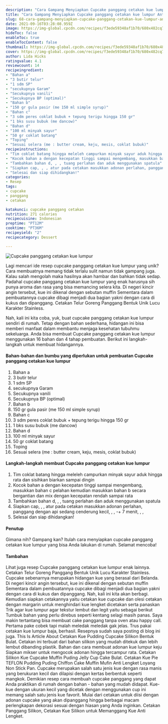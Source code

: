```yaml
---
description: "Cara Gampang Menyiapkan Cupcake panggang cetakan kue lumpur Anti Gagal"
title: "Cara Gampang Menyiapkan Cupcake panggang cetakan kue lumpur Anti Gagal"
slug: 68-cara-gampang-menyiapkan-cupcake-panggang-cetakan-kue-lumpur-anti-gagal
date: 2021-09-16T03:28:08.959Z
image: https://img-global.cpcdn.com/recipes/f3ede59348af1b70/680x482cq70/cupcake-panggang-cetakan-kue-lumpur-foto-resep-utama.jpg
hideToc: false
enableToc: true
enableTocContent: false
thumbnail: https://img-global.cpcdn.com/recipes/f3ede59348af1b70/680x482cq70/cupcake-panggang-cetakan-kue-lumpur-foto-resep-utama.jpg
cover: https://img-global.cpcdn.com/recipes/f3ede59348af1b70/680x482cq70/cupcake-panggang-cetakan-kue-lumpur-foto-resep-utama.jpg
author: Lida Hicks
ratingvalue: 4.1
reviewcount: 14
recipeingredient:
- "Bahan a"
- "3 butir telur"
- "1 sdm SP"
- "secukupnya Garam"
- "Secukupnya vanili"
- "Secukupnya BP (optimal)"
- "Bahan b"
- "150 gr gula pasir (me 150 ml simple syrup)"
- "Bahan c"
- "3 sdm peres coklat bubuk + tepung terigu hingga 150 gr"
- "1 bks susu bubuk (me dancow)"
- "Bahan d"
- "100 ml minyak sayur"
- "50 gr coklat batang"
- "Toping"
- "Sesuai selera (me : butter cream, keju, mesis, coklat bubuk)"
recipeinstructions:
- "Tim coklat batang hingga meleleh campurkan minyak sayur aduk hingga rata dan sisihkan biarkan sampai dingin"
- "Kocok bahan a dengan kecepatan tinggi sampai mengembang, masukkan bahan c pelahan kemudian masukkan bahan b secara bergantian dan mix dengan kecepatan rendah sampai rata"
- "Tambahkan bahan d, , , tuang perlahan dan aduk menggunakan spatula"
- "Siapkan cap, , , atur pada cetakan masukkan adonan perlahan, panggang dengan api sedang cenderung kecil, , , -+ 7 menit, , , "
- "Selesai dan siap dihidangkan!"
categories:
- Resep
tags:
- cupcake
- panggang
- cetakan

katakunci: cupcake panggang cetakan 
nutrition: 271 calories
recipecuisine: Indonesian
preptime: "PT12M"
cooktime: "PT36M"
recipeyield: "2"
recipecategory: Dessert

---
```



![Cupcake panggang cetakan kue lumpur](https://img-global.cpcdn.com/recipes/f3ede59348af1b70/680x482cq70/cupcake-panggang-cetakan-kue-lumpur-foto-resep-utama.jpg)

Lagi mencari ide resep cupcake panggang cetakan kue lumpur yang unik? Cara membuatnya memang tidak terlalu sulit namun tidak gampang juga. Kalau salah mengolah maka hasilnya akan hambar dan bahkan tidak sedap. Padahal cupcake panggang cetakan kue lumpur yang enak harusnya sih punya aroma dan rasa yang bisa memancing selera kita.
Di negeri kincir angin tersebut, kue ini dikenal dengan sebutan muffin Sementara dalam pembuatannya cupcake dibagi menjadi dua bagian yakni dengan cara di kukus dan dipanggang. Cetakan Telur Goreng Panggang Bentuk Unik Lucu Karakter Stainless. 



Nah, kali ini kita coba, yuk, buat cupcake panggang cetakan kue lumpur sendiri di rumah. Tetap dengan bahan sederhana, hidangan ini bisa memberi manfaat dalam membantu menjaga kesehatan tubuhmu sekeluarga. Anda bisa membuat Cupcake panggang cetakan kue lumpur menggunakan 16 bahan dan 4 tahap pembuatan. Berikut ini langkah-langkah untuk membuat hidangannya.

<!--inarticleads1-->

#### Bahan-bahan dan bumbu yang diperlukan untuk pembuatan Cupcake panggang cetakan kue lumpur

1. Bahan a
1. 3 butir telur
1. 1 sdm SP
1. secukupnya Garam
1. Secukupnya vanili
1. Secukupnya BP (optimal)
1. Bahan b
1. 150 gr gula pasir (me 150 ml simple syrup)
1. Bahan c
1. 3 sdm peres coklat bubuk + tepung terigu hingga 150 gr
1. 1 bks susu bubuk (me dancow)
1. Bahan d
1. 100 ml minyak sayur
1. 50 gr coklat batang
1. Toping
1. Sesuai selera (me : butter cream, keju, mesis, coklat bubuk)

<!--inarticleads2-->

#### Langkah-langkah membuat Cupcake panggang cetakan kue lumpur

1. Tim coklat batang hingga meleleh campurkan minyak sayur aduk hingga rata dan sisihkan biarkan sampai dingin
1. Kocok bahan a dengan kecepatan tinggi sampai mengembang, masukkan bahan c pelahan kemudian masukkan bahan b secara bergantian dan mix dengan kecepatan rendah sampai rata
1. Tambahkan bahan d, , , tuang perlahan dan aduk menggunakan spatula
1. Siapkan cap, , , atur pada cetakan masukkan adonan perlahan, panggang dengan api sedang cenderung kecil, , , -+ 7 menit, , , 
1. Selesai dan siap dihidangkan!

#### Penutup

Gimana nih? Gampang kan? Itulah cara menyiapkan cupcake panggang cetakan kue lumpur yang bisa Anda lakukan di rumah. Selamat mencoba!

#### Tambahan

Lihat juga resep Cupcake panggang cetakan kue lumpur enak lainnya. Cetakan Telur Goreng Panggang Bentuk Unik Lucu Karakter Stainless. Cupcake sebenarnya merupakan hidangan kue yang berasal dari Belanda. Di negeri kincir angin tersebut, kue ini dikenal dengan sebutan muffin Sementara dalam pembuatannya cupcake dibagi menjadi dua bagian yakni dengan cara di kukus dan dipanggang. Nah, kali ini kita akan berbagi. Kemudian siapkan cetakannya yaitu cetakan kue cupcake dan olesi cetakan dengan margarin untuk menghindari kue lengket dicetakan serta panaskan Trik agar kue lumpur agar tekstur lembut dan legit yaitu sebagai berikut Tumbuk bahan yang perlu direbus seperti kentang selagi masih panas. Saya makin tertantang bisa membuat cake panggang tanpa oven atau happy call. Pertama pake cobek tapi malah meledak meledak gak jelas. Trus pakai cetakan kue lumpur baja, berhasil. Resepnya sudah saya posting di blog ini juga. This Is Article About Cetakan Kue Pudding Cupcake Silikon Bentuk Bulat. Cetakan ini terbuat dari bahan silikon yang mudah ditekuk dan lebih lembut dibanding plastik. Bahan dan cara membuat adonan kue lumpur keju Siapkan mikser untuk mengocok adonan hingga tercampur rata. Cetakan Silikon Kue Cupcake Muffin Puding Jelly Cup Cake Bulat. Cetakan Kue Pie TEFLON Pudding Puding Chiffon Cake Muffin Mufin Anti Lengket Loyang Non Stick Pan. Cupcake merupakan salah satu jenis kue dengan rasa manis yang berukuran kecil dan dilapisi dengan kertas berbentuk seperti mangkok. Demikian resep cara membuah cupcake panggang yang dapat Anda praktikan di rumah dengan bahan - bahan yang mudah didapat. Kue-kue dengan ukuran kecil yang dicetak dengan menggunakan cup ini memang salah satu jenis kue favorit. Mulai dari cetakan untuk diisi dengan adonan cupcake yang akan dipanggang hingga berbagai macam perlengkapan dekorasi sesuai dengan hiasan yang Anda inginkan. Cetakan Panggang Silikon, Cetakan Kue Silikon untuk Memanggang Kue Anti Lengket. 


